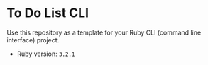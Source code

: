 # To Do List CLI

Use this repository as a template for your Ruby CLI (command line interface) project.

- Ruby version: `3.2.1`

